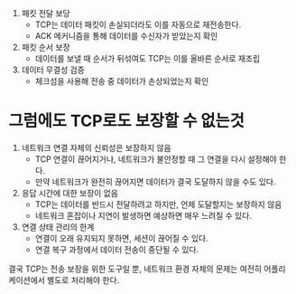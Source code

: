 1. 패킷 전달 보당
	- TCP는 데이터 패킷이 손실되더라도 이를 자동으로 재전송한다.
	- ACK 메커니즘을 통해 데이터를 수신자가 받았는지 확인
2. 패킷 순서 보장
	- 데이터를 보낼 때 순서가 뒤섞여도 TCP는 이를 올바른 순서로 재조립
3. 데이터 무결성 검증
	- 체크섬을 사용해 전송 중 데이터가 손상되었는지 확인

# 그럼에도 TCP로도 보장할 수 없는것
1. 네트워크 연결 자체의 신뢰성은 보장하지 않음
	- TCP 연결이 끊어지거나, 네트워크가 불안정할 때 그 연결을 다시 설정해야 한다.
	- 만약 네트워크가 완전히 끊어지면 데이터가 결국 도달하지 않을 수도 있다.
2. 응답 시간에 대한 보장이 없음
	- TCP는 데이터를 반드시 전달하려고 하지만, 언제 도달할지는 보장하지 않음
	- 네트워크 혼잡이나 지연이 발생하면 예상하면 매우 느려질 수 있다.
3. 연결 상태 관리의 한계
	- 연결이 오래 유지되지 못하면, 세션이 끊어질 수 있다.
	- 연결 복구 과정에서 데이터 전송이 중단될 수 있다.

결국 TCP는 전송 보장을 위한 도구일 뿐, 네트워크 환경 자체의 문제는 여전히 어플리케이션에서 별도로 처리해야 한다.

